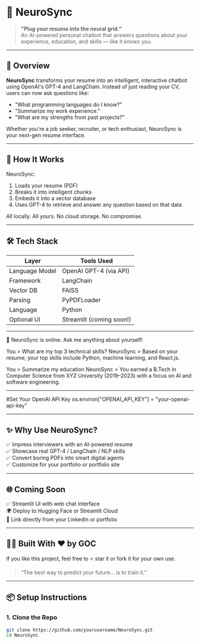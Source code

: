 # 🧠 NeuroSync

> **"Plug your resume into the neural grid."**  
> An AI-powered personal chatbot that answers questions about your experience, education, and skills — like it *knows* you.

---

## 🚀 Overview

**NeuroSync** transforms your resume into an intelligent, interactive chatbot using OpenAI's GPT-4 and LangChain. Instead of just reading your CV, users can now ask questions like:

- "What programming languages do I know?"
- "Summarize my work experience."
- "What are my strengths from past projects?"

Whether you're a job seeker, recruiter, or tech enthusiast, NeuroSync is your next-gen resume interface.

---

## 🧠 How It Works

NeuroSync:
1. Loads your resume (PDF)
2. Breaks it into intelligent chunks
3. Embeds it into a vector database
4. Uses GPT-4 to retrieve and answer any question based on that data

All locally. All yours. No cloud storage. No compromise.

---

## 🛠️ Tech Stack

| Layer          | Tools Used                    |
|----------------|-------------------------------|
| Language Model | OpenAI GPT-4 (via API)        |
| Framework      | LangChain                     |
| Vector DB      | FAISS                         |
| Parsing        | PyPDFLoader                   |
| Language       | Python                        |
| Optional UI    | Streamlit (coming soon!)      |

---
🤖 NeuroSync is online. Ask me anything about yourself!

You > What are my top 3 technical skills?
NeuroSync > Based on your resume, your top skills include Python, machine learning, and React.js.

You > Summarize my education
NeuroSync > You earned a B.Tech in Computer Science from XYZ University (2019–2023) with a focus on AI and software engineering.

---

#Set Your OpenAI API Key
os.environ["OPENAI_API_KEY"] = "your-openai-api-key"

--- 


## ✨ Why Use NeuroSync?

✅ Impress interviewers with an AI-powered resume  
✅ Showcase real GPT-4 / LangChain / NLP skills  
✅ Convert boring PDFs into smart digital agents  
✅ Customize for your portfolio or portfolio site  

---

## 🌐 Coming Soon

✅ Streamlit UI with web chat interface  
🌍 Deploy to Hugging Face or Streamlit Cloud  
🔗 Link directly from your LinkedIn or portfolio  

---

## 🧑‍💻 Built With ❤️ by GOC

If you like this project, feel free to ⭐ star it or fork it for your own use.

> “The best way to predict your future… is to train it.”



---
## 📦 Setup Instructions

### 1. Clone the Repo
```bash
git clone https://github.com/yourusername/NeuroSync.git
cd NeuroSync
